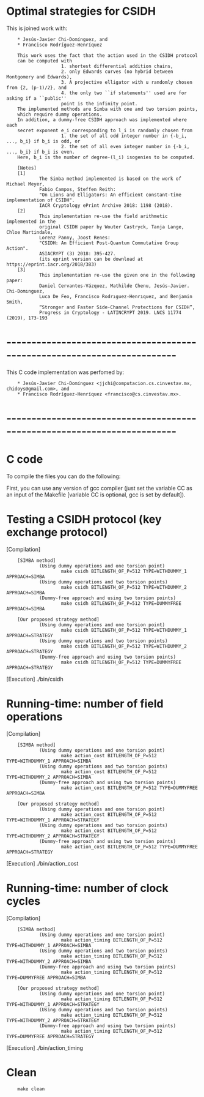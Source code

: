 # Optimal strategies for CSIDH

This is joined work with:

        * Jesús-Javier Chi-Domínguez, and
        * Francisco Rodríguez-Henríquez

        This work uses the fact that the action used in the CSIDH protocol 
        can be computed with
                        1. shortest differential addition chains,
                        2. only Edwards curves (no hybrid between Montgomery and Edwards),
                        3. A projective elligator with u randomly chosen from {2, (p-1)/2}, and
                        4. the only two ``if statements'' used are for asking if a ``public'' 
                        point is the infinity point.
        The implemented methods are Simba with one and two torsion points,
        which require dummy operations.
        In addition, a dummy-free CSIDH approach was implemented where each 
        secret exponent e_i corresponding to l_i is randomly chosen from
                        1. the set of all odd integer number in {-b_i, ..., b_i} if b_i is odd, or
                        2. the set of all even integer number in {-b_i, ..., b_i} if b_i is even.
        Here, b_i is the number of degree-(l_i) isogenies to be computed.

        [Notes]
        [1]
                The Simba method implemented is based on the work of Michael Meyer, 
                Fabio Campos, Steffen Reith: 
                "On Lions and Elligators: An efficient constant-time implementation of CSIDH". 
                IACR Cryptology ePrint Archive 2018: 1198 (2018).
        [2]
                This implementation re-use the field arithmetic implemented in the
                original CSIDH paper by Wouter Castryck, Tanja Lange, Chloe Martindale, 
                Lorenz Panny, Joost Renes: 
                "CSIDH: An Efficient Post-Quantum Commutative Group Action". 
                ASIACRYPT (3) 2018: 395-427.
                (its eprint version can be download at https://eprint.iacr.org/2018/383)
        [3]
                This implementation re-use the given one in the following paper:
                Daniel Cervantes-Vázquez, Mathilde Chenu, Jesús-Javier. Chi-Domınguez, 
                Luca De Feo, Francisco Rodrıguez-Henrıquez, and Benjamin Smith, 
                “Stronger and Faster Side-Channel Protections for CSIDH”, 
                Progress in Cryptology - LATINCRYPT 2019. LNCS 11774 (2019), 173-193

# ------------------------------------------------------------------------
This C code implementation was perfomed by:

        * Jesús-Javier Chi-Domínguez <jjchi@computacion.cs.cinvestav.mx, chidoys@gmail.com>, and
        * Francisco Rodríguez-Henríquez <francisco@cs.cinvestav.mx>.

# ------------------------------------------------------------------------
# C code
To compile the files you can do the following:

First, you can use any version of gcc compiler (just set the variable CC as 
an input of the Makefile [variable CC is optional, gcc is set by default]).

# Testing a CSIDH protocol (key exchange protocol)
[Compilation]

        [SIMBA method]
                (Using dummy operations and one torsion point)
                        make csidh BITLENGTH_OF_P=512 TYPE=WITHDUMMY_1 APPROACH=SIMBA
                (Using dummy operations and two torsion points)
                        make csidh BITLENGTH_OF_P=512 TYPE=WITHDUMMY_2 APPROACH=SIMBA
                (Dummy-free approach and using two torsion points)
                        make csidh BITLENGTH_OF_P=512 TYPE=DUMMYFREE APPROACH=SIMBA

        [Our proposed strategy method]
                (Using dummy operations and one torsion point)
                        make csidh BITLENGTH_OF_P=512 TYPE=WITHDUMMY_1 APPROACH=STRATEGY
                (Using dummy operations and two torsion points)
                        make csidh BITLENGTH_OF_P=512 TYPE=WITHDUMMY_2 APPROACH=STRATEGY
                (Dummy-free approach and using two torsion points)
                        make csidh BITLENGTH_OF_P=512 TYPE=DUMMYFREE APPROACH=STRATEGY

[Execution]
                ./bin/csidh


# Running-time: number of field operations
[Compilation]

        [SIMBA method]
                (Using dummy operations and one torsion point)
                        make action_cost BITLENGTH_OF_P=512 TYPE=WITHDUMMY_1 APPROACH=SIMBA
                (Using dummy operations and two torsion points)
                        make action_cost BITLENGTH_OF_P=512 TYPE=WITHDUMMY_2 APPROACH=SIMBA
                (Dummy-free approach and using two torsion points)
                        make action_cost BITLENGTH_OF_P=512 TYPE=DUMMYFREE APPROACH=SIMBA

        [Our proposed strategy method]
                (Using dummy operations and one torsion point)
                        make action_cost BITLENGTH_OF_P=512 TYPE=WITHDUMMY_1 APPROACH=STRATEGY
                (Using dummy operations and two torsion points)
                        make action_cost BITLENGTH_OF_P=512 TYPE=WITHDUMMY_2 APPROACH=STRATEGY
                (Dummy-free approach and using two torsion points)
                        make action_cost BITLENGTH_OF_P=512 TYPE=DUMMYFREE APPROACH=STRATEGY
[Execution]
                ./bin/action_cost

# Running-time: number of clock cycles
[Compilation]

        [SIMBA method]
                (Using dummy operations and one torsion point)
                        make action_timing BITLENGTH_OF_P=512 TYPE=WITHDUMMY_1 APPROACH=SIMBA
                (Using dummy operations and two torsion points)
                        make action_timing BITLENGTH_OF_P=512 TYPE=WITHDUMMY_2 APPROACH=SIMBA
                (Dummy-free approach and using two torsion points)
                        make action_timing BITLENGTH_OF_P=512 TYPE=DUMMYFREE APPROACH=SIMBA

        [Our proposed strategy method]
                (Using dummy operations and one torsion point)
                        make action_timing BITLENGTH_OF_P=512 TYPE=WITHDUMMY_1 APPROACH=STRATEGY
                (Using dummy operations and two torsion points)
                        make action_timing BITLENGTH_OF_P=512 TYPE=WITHDUMMY_2 APPROACH=STRATEGY
                (Dummy-free approach and using two torsion points)
                        make action_timing BITLENGTH_OF_P=512 TYPE=DUMMYFREE APPROACH=STRATEGY

[Execution]
                ./bin/action_timing

# Clean
        make clean
